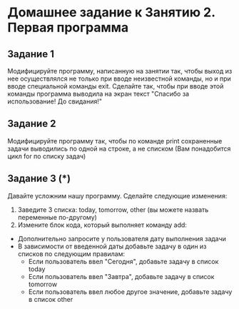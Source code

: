 # Домашнее задание к Занятию 2. Первая программа

## Задание 1
Модифицируйте программу, написанную на занятии так, чтобы выход из нее осуществлялся не только при вводе неизвестной команды, но и при вводе специальной команды exit. Сделайте так, чтобы при вводе этой команды программа выводила на экран текст "Спасибо за использование! До свидания!"

## Задание 2
Модифицируйте программу так, чтобы по команде print сохраненные задачи выводились по одной на строке, а не списком 
(Вам понадобится цикл for по списку задач)

## Задание 3 (\*)
Давайте усложним нашу программу.
Сделайте следующие изменения: 
1. Заведите 3 списка: today, tomorrow, other (вы можете назвать переменные по-другому)
2. Измените блок кода, который выполняет команду add:
  * Дополнительно запросите у пользователя дату выполнения задачи
  * В зависимости от введенной даты добавьте задачу в один из списков по следующим правилам: 
    * Если пользователь ввел "Сегодня", добавьте задачу в список today
    * Если пользователь ввел "Завтра", добавьте задачу в список tomorrow
    * Если пользователь ввел любое другое значение, добавьте задачу в список other
